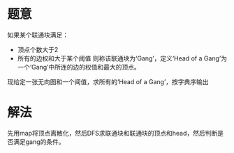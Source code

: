 # 题意
如果某个联通块满足：
- 顶点个数大于2
- 所有的边权和大于某个阈值
则称该联通块为‘Gang’，定义‘Head of a Gang’为一个‘Gang’中所连的边的权值和最大的顶点。

现给定一张无向图和一个阈值，求所有的‘Head of a Gang’，按字典序输出

# 解法
先用map将顶点离散化，然后DFS求联通块和联通块的顶点和head，然后判断是否满足gang的条件。